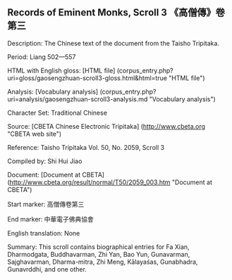 ##  Records of Eminent Monks, Scroll 3 《高僧傳》卷第三

Description: The Chinese text of the document from the Taisho Tripitaka.

Period: Liang 502—557

HTML with English gloss: [HTML file] (corpus_entry.php?uri=gloss/gaosengzhuan-scroll3-gloss.html&html=true "HTML file")

Analysis: [Vocabulary analysis] (corpus_entry.php?uri=analysis/gaosengzhuan-scroll3-analysis.md "Vocabulary analysis")

Character Set: Traditional Chinese

Source: [CBETA Chinese Electronic Tripitaka] (http://www.cbeta.org "CBETA web site")

Reference: Taisho Tripitaka Vol. 50, No. 2059, Scroll 3

Compiled by: Shi Hui Jiao

Document: [Document at CBETA] (http://www.cbeta.org/result/normal/T50/2059_003.htm "Document at CBETA")

Start marker: 高僧傳卷第三

End marker: 中華電子佛典協會

English	translation: None

Summary: This scroll contains biographical entries for Fa Xian, Dharmodgata, Buddhavarman, Zhi Yan, Bao Yun, Gunavarman,  Sajghavarman, Dharma-mitra, Zhi Meng,  Kālayaśas, Gunabhadra, Gunavrddhi, and one other.
